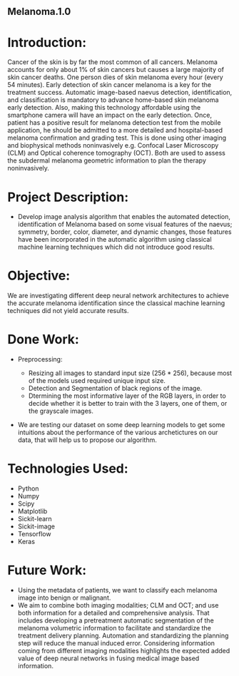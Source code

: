 ## Melanoma.1.0
# Introduction:
Cancer of the skin is by far the most common of all cancers. Melanoma accounts for only about 1% of skin cancers but causes a large majority of skin cancer deaths. One person dies of skin melanoma every hour (every 54 minutes). Early detection of skin cancer melanoma is a key for the treatment success. Automatic image-based naevus detection, identification, and classification is mandatory to advance home-based skin melanoma early detection. Also, making this technology affordable using the smartphone camera will have an impact on the early detection. Once, patient has a positive result for melanoma detection test from the mobile application, he should be admitted to a more detailed and hospital-based melanoma confirmation and grading test. This is done using other imaging and biophysical methods noninvasively e.g. Confocal Laser Microscopy (CLM) and Optical coherence tomography (OCT). Both are used to assess the subdermal melanoma geometric information to plan the therapy noninvasively.

# Project Description:
  - Develop image analysis algorithm that enables the automated detection, identification of Melanoma based on some visual features of the naevus; symmetry, border, color, diameter, and dynamic changes, those features have been incorporated in the automatic algorithm using classical machine learning techniques which did not introduce good results.
  
# Objective:
We are investigating different deep neural network architectures to achieve the accurate melanoma identification since the classical machine learning techniques did not yield accurate results.

# Done Work:
* Preprocessing:
  - Resizing all images to standard input size (256 * 256), because most of the models used required unique input size.
  - Detection and Segmentation of black regions of the image.
  - Dtermining the most informative layer of the RGB layers, in order to decide whether it is better to train with the 3 layers, one of them, or the grayscale images.

* We are testing our dataset on some deep learning models to get some intuitions about the performance of the various archetictures on our data, that will help us to propose our algorithm.

# Technologies Used:
  - Python
  - Numpy
  - Scipy
  - Matplotlib
  - Sickit-learn
  - Sickit-image
  - Tensorflow
  - Keras
  
  
# Future Work:
  - Using the metadata of patients, we want to classify each melanoma image into benign or malignant.
  - We aim to combine both imaging modalities; CLM and OCT; and use both information for a detailed and comprehensive analysis. That includes developing a pretreatment automatic segmentation of the melanoma volumetric information to facilitate and standardize the treatment delivery planning. Automation and standardizing the planning step will reduce the manual induced error. Considering information coming from different imaging modalities highlights the expected added value of deep neural networks in fusing medical image based information.
